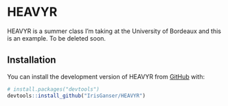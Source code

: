 
<!-- README.md is generated from README.Rmd. Please edit that file -->

# HEAVYR

<!-- badges: start -->
<!-- badges: end -->

HEAVYR is a summer class I’m taking at the University of Bordeaux and
this is an example. To be deleted soon.

## Installation

You can install the development version of HEAVYR from
[GitHub](https://github.com/) with:

``` r
# install.packages("devtools")
devtools::install_github("IrisGanser/HEAVYR")
```
